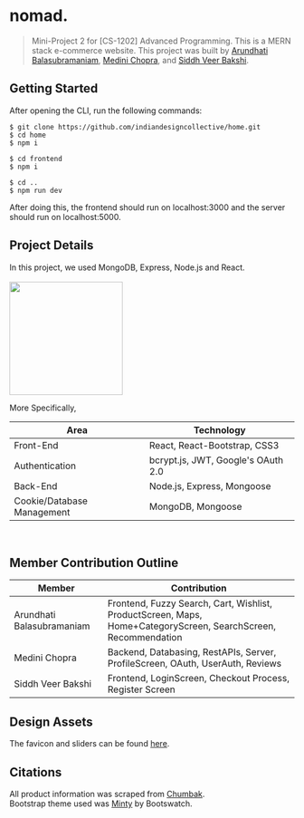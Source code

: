# nomad.
> Mini-Project 2 for [CS-1202] Advanced Programming.
> This is a MERN stack e-commerce website. 
> This project was built by [Arundhati Balasubramaniam](https://github.com/arundhati-bala), [Medini Chopra](https://github.com/medinichopra), and [Siddh Veer Bakshi](https://github.com/sxddhvxxr).

## Getting Started
After opening the CLI, run the following commands:
```
$ git clone https://github.com/indiandesigncollective/home.git
$ cd home
$ npm i

$ cd frontend
$ npm i

$ cd ..
$ npm run dev
```
After doing this, the frontend should run on localhost:3000 and the server should run on localhost:5000.

## Project Details
In this project, we used MongoDB, Express, Node.js and React.
<br> <br>
<img src="https://miro.medium.com/max/1400/0*GKIyAWHbKbANm7d9.png" height="200" />

More Specifically,
<table>
<thead>
<tr>
<th>Area</th>
<th>Technology</th>
</tr>
</thead>
<tbody>
	<tr>
		<td>Front-End</td>
		<td>React, React-Bootstrap, CSS3</td>
	</tr>
	<tr>
		<td>Authentication</td>
		<td>bcrypt.js, JWT, Google's OAuth 2.0</td>
	</tr>
	<tr>
		<td>Back-End</td>
		<td>Node.js, Express, Mongoose</td>
	</tr>
	<tr>
		<td>Cookie/Database Management</td>
		<td> MongoDB, Mongoose</td>
	</tr>
</tbody>
</table>
<br/>


## Member Contribution Outline

| Member                    | Contribution                                                                                            |
|---------------------------|---------------------------------------------------------------------------------------------------------|
| Arundhati Balasubramaniam | Frontend, Fuzzy Search, Cart, Wishlist, ProductScreen, Maps, Home+CategoryScreen, SearchScreen, Recommendation|
| Medini Chopra             | Backend, Databasing, RestAPIs, Server, ProfileScreen, OAuth, UserAuth, Reviews                                   |
| Siddh Veer Bakshi         | Frontend, LoginScreen, Checkout Process, Register Screen                                    |

## Design Assets
The favicon and sliders can be found [here](https://www.figma.com/file/JLMuFR3XpMZfWSkbSE9UVw/IDC-Design-Assets?node-id=0%3A1).
## Citations
All product information was scraped from [Chumbak](chumbak.com). <br>
Bootstrap theme used was [Minty](https://bootswatch.com/minty/) by Bootswatch.
